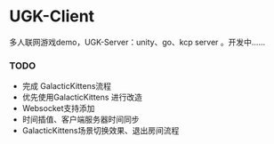 # UGK-Client

多人联网游戏demo，UGK-Server：unity、go、kcp server 。开发中......



### TODO
* 完成 GalacticKittens流程
* 优先使用GalacticKittens 进行改造
* Websocket支持添加 
* 时间插值、客户端服务器时间同步
* GalacticKittens场景切换效果、退出房间流程